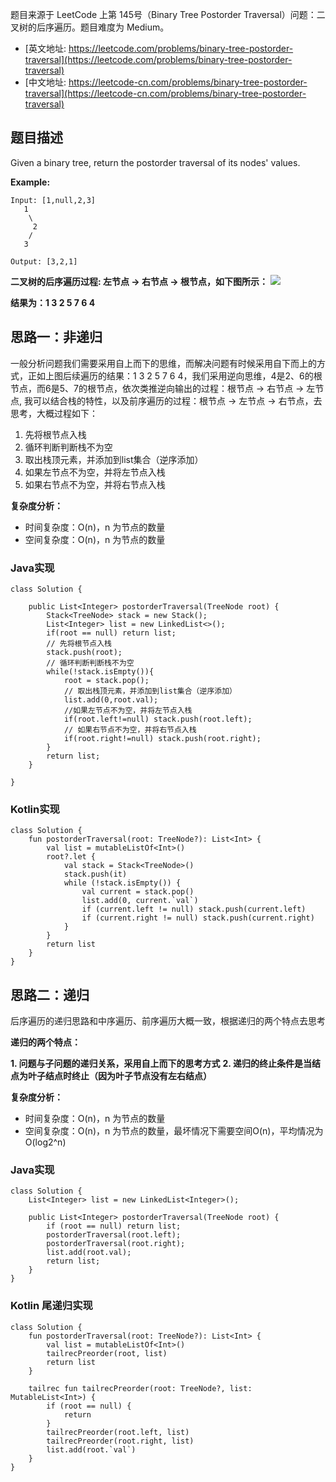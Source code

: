 题目来源于 LeetCode 上第 145号（Binary Tree Postorder Traversal）问题：二叉树的后序遍历。题目难度为 Medium。

* [英文地址: https://leetcode.com/problems/binary-tree-postorder-traversal](https://leetcode.com/problems/binary-tree-postorder-traversal)
* [中文地址: https://leetcode-cn.com/problems/binary-tree-postorder-traversal](https://leetcode-cn.com/problems/binary-tree-postorder-traversal)
 
## 题目描述
 
Given a binary tree, return the postorder traversal of its nodes' values.

**Example:**

```
Input: [1,null,2,3]
   1
    \
     2
    /
   3

Output: [3,2,1]
```

**二叉树的后序遍历过程: 左节点 -> 右节点 -> 根节点，如下图所示：**
![](http://cdn.51git.cn/2020-04-18-二叉树.png)

**结果为：1 3 2 5 7 6 4**

## 思路一：非递归

一般分析问题我们需要采用自上而下的思维，而解决问题有时候采用自下而上的方式，正如上图后续遍历的结果：1 3 2 5 7 6 4，我们采用逆向思维，4是2、6的根节点，而6是5、7的根节点，依次类推逆向输出的过程：根节点 -> 右节点 -> 左节点, 我可以结合栈的特性，以及前序遍历的过程：根节点 -> 左节点 -> 右节点，去思考，大概过程如下：

1. 先将根节点入栈
2. 循环判断判断栈不为空
3. 取出栈顶元素，并添加到list集合（逆序添加）
4. 如果左节点不为空，并将左节点入栈
5. 如果右节点不为空，并将右节点入栈

**复杂度分析：**

* 时间复杂度：O(n)，n 为节点的数量
* 空间复杂度：O(n)，n 为节点的数量

### Java实现

```
class Solution {

    public List<Integer> postorderTraversal(TreeNode root) {
        Stack<TreeNode> stack = new Stack();
        List<Integer> list = new LinkedList<>();
        if(root == null) return list;
        // 先将根节点入栈
        stack.push(root);
        // 循环判断判断栈不为空
        while(!stack.isEmpty()){
            root = stack.pop();
            // 取出栈顶元素，并添加到list集合（逆序添加）
            list.add(0,root.val);
            //如果左节点不为空，并将左节点入栈
            if(root.left!=null) stack.push(root.left);
            // 如果右节点不为空，并将右节点入栈
            if(root.right!=null) stack.push(root.right);
        }
        return list;
    }
    
}
```

### Kotlin实现

```
class Solution {
    fun postorderTraversal(root: TreeNode?): List<Int> {
        val list = mutableListOf<Int>()
        root?.let {
            val stack = Stack<TreeNode>()
            stack.push(it)
            while (!stack.isEmpty()) {
                val current = stack.pop()
                list.add(0, current.`val`)
                if (current.left != null) stack.push(current.left)
                if (current.right != null) stack.push(current.right)
            }
        }
        return list
    }
}
```

## 思路二：递归

后序遍历的递归思路和中序遍历、前序遍历大概一致，根据递归的两个特点去思考

**递归的两个特点：**

**1. 问题与子问题的递归关系，采用自上而下的思考方式**
**2. 递归的终止条件是当结点为叶子结点时终止（因为叶子节点没有左右结点）**

**复杂度分析：**

* 时间复杂度：O(n)，n 为节点的数量
* 空间复杂度：O(n)，n 为节点的数量，最坏情况下需要空间O(n)，平均情况为O(log2^n)

### Java实现

```
class Solution {
    List<Integer> list = new LinkedList<Integer>();

    public List<Integer> postorderTraversal(TreeNode root) {
        if (root == null) return list;
        postorderTraversal(root.left);
        postorderTraversal(root.right);
        list.add(root.val);
        return list;
    }
}
```

### Kotlin 尾递归实现

```
class Solution {
    fun postorderTraversal(root: TreeNode?): List<Int> {
        val list = mutableListOf<Int>()
        tailrecPreorder(root, list)
        return list
    }

    tailrec fun tailrecPreorder(root: TreeNode?, list: MutableList<Int>) {
        if (root == null) {
            return
        }
        tailrecPreorder(root.left, list)
        tailrecPreorder(root.right, list)
        list.add(root.`val`)
    }
}
```

